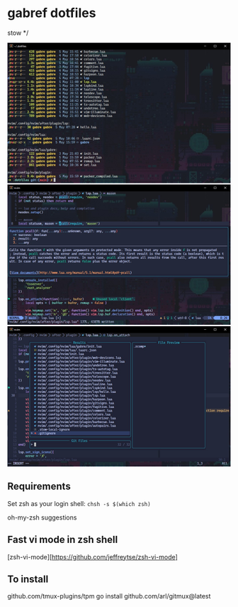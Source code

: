 # gabref dotfiles

stow */

<img src="/.assets/main.jpg" alt="main" width="600px" />
<img src="/.assets/lsp.jpg" alt="main" width="600px" />
<img src="/.assets/telescope.jpg" alt="main" width="600px" />

## Requirements

Set zsh as your login shell:
`chsh -s $(which zsh)`

oh-my-zsh
suggestions

## Fast vi mode in zsh shell
[zsh-vi-mode][https://github.com/jeffreytse/zsh-vi-mode]

## To install
github.com/tmux-plugins/tpm
go install github.com/arl/gitmux@latest
